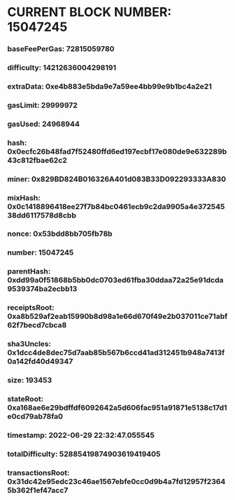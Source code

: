 # CURRENT BLOCK NUMBER: 15047245

### baseFeePerGas: 72815059780
### difficulty: 14212636004298191
### extraData: 0xe4b883e5bda9e7a59ee4bb99e9b1bc4a2e21
### gasLimit: 29999972
### gasUsed: 24968944
### hash: 0x0ecfc26b48fad7f52480ffd6ed197ecbf17e080de9e632289b43c812fbae62c2
### miner: 0x829BD824B016326A401d083B33D092293333A830
### mixHash: 0x0c1418896418ee27f7b84bc0461ecb9c2da9905a4e37254538dd6117578d8cbb
### nonce: 0x53bdd8bb705fb78b
### number: 15047245
### parentHash: 0xdd99a0f51868b5bb0dc0703ed61fba30ddaa72a25e91dcda9539374ba2ecbb13
### receiptsRoot: 0xa8b529af2eab15990b8d98a1e66d670f49e2b037011ce71abf62f7becd7cbca8
### sha3Uncles: 0x1dcc4de8dec75d7aab85b567b6ccd41ad312451b948a7413f0a142fd40d49347
### size: 193453
### stateRoot: 0xa168ae6e29bdffdf6092642a5d606fac951a91871e5138c17d1e0cd79ab78fa0
### timestamp: 2022-06-29 22:32:47.055545
### totalDifficulty: 52885419874903619419405
### transactionsRoot: 0x31dc42e95edc23c46ae1567ebfe0cc0d9b4a7fd12957f23645b362f1ef47acc7
